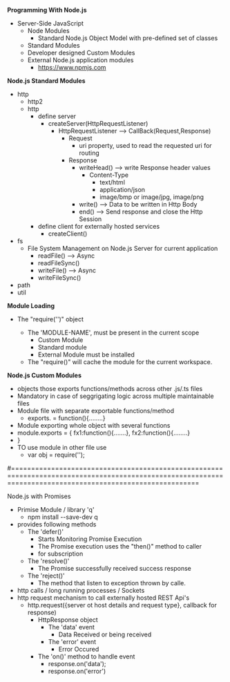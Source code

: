 **Programming With Node.js**

- Server-Side JavaScript
  - Node Modules
    - Standard Node.js Object Model with pre-defined set of classes
  - Standard Modules
  - Developer designed Custom Modules
  - External Node.js application modules
    - https://www.npmjs.com

**Node.js Standard Modules**

- http
  - http2
  - http
    - define server
      - createServer(HttpRequestListener)
        - HttpRequestListener --> CallBack(Request,Response)
          - Request
            - uri property, used to read the requested uri for routing
          - Response
            - writeHead() --> write Response header values
              - Content-Type
                - text/html
                - application/json
                - image/bmp or image/jpg, image/png
            - write() --> Data to be written in Http Body
            - end() --> Send response and close the Http Session
    - define client for externally hosted services
      - createClient()
- fs
  - File System Management on Node.js Server for current application
    - readFile() --> Async
    - readFileSync()
    - writeFile() --> Async
    - writeFileSync()
- path
- util

**Module Loading**

- The "require('<MODULE-NAME>')" object
  - The 'MODULE-NAME', must be present in the current scope
    - Custom Module
    - Standard module
    - External Module must be installed
  - The "require()" will cache the module for the current workspace.

**Node.js Custom Modules**

- objects those exports functions/methods across other .js/.ts files
- Mandatory in case of seggrigating logic across multiple maintainable files
- Module file with separate exportable functions/method
  - exports.<FUNCTION-NAME> = function(){........}
- Module exporting whole object with several functions
- module.exports = {
  fx1:function(){.......},
  fx2:function(){........}
- }
- TO use module in other file use
  - var obj = require('<PATH of MODULE File>');

#===========================================================================================================================================================

Node.js with Promises

- Primise Module / library 'q'
  - npm install --save-dev q
- provides following methods
  - The 'defer()'
    - Starts Monitoring Promise Execution
    - The Promise execution uses the "then()" method to caller
    - for subscription
  - The 'resolve()'
    - The Promise successfully received success response
  - The 'reject()'
    - The method that listen to exception thrown by calle.
- http calls / long running processes / Sockets
- http request mechanism to call externally hosted REST Api's
  - http.request({server ot host details and request type}, callback for response)
    - HttpResponse object
      - The 'data' event
        - Data Received or being received
      - The 'error' event
        - Error Occured
    - The 'on()' method to handle event
      - response.on('data');
      - response.on('error')

